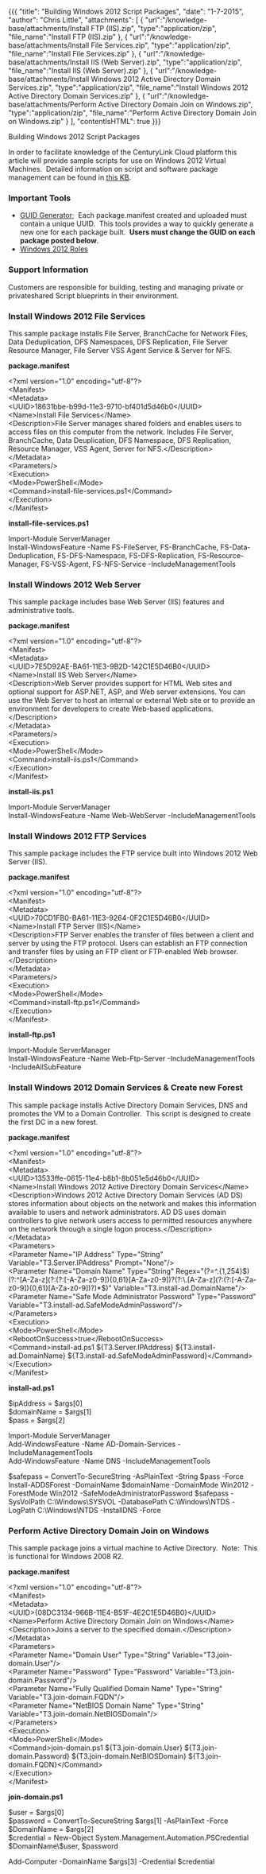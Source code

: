 {{{
  "title": "Building Windows 2012 Script Packages",
  "date": "1-7-2015",
  "author": "Chris Little",
  "attachments": [
    {
      "url":"/knowledge-base/attachments/Install FTP (IIS).zip",
      "type":"application/zip",
      "file_name":"Install FTP (IIS).zip"
    },
    {
      "url":"/knowledge-base/attachments/Install File Services.zip",
      "type":"application/zip",
      "file_name":"Install File Services.zip"
    },
    {
      "url":"/knowledge-base/attachments/Install IIS (Web Server).zip",
      "type":"application/zip",
      "file_name":"Install IIS (Web Server).zip"
    },
    {
      "url":"/knowledge-base/attachments/Install Windows 2012 Active Directory Domain Services.zip",
      "type":"application/zip",
      "file_name":"Install Windows 2012 Active Directory Domain Services.zip"
    },
    {
      "url":"/knowledge-base/attachments/Perform Active Directory Domain Join on Windows.zip",
      "type":"application/zip",
      "file_name":"Perform Active Directory Domain Join on Windows.zip"
    }
  ],
  "contentIsHTML": true
}}}

Building Windows 2012 Script Packages
<p>In order to facilitate knowledge of the CenturyLink Cloud platform this article will provide sample scripts for use on Windows 2012 Virtual Machines. &nbsp;Detailed information on script and software package management can be found in <a href="https://t3n.zendesk.com/entries/20348448-Blueprints-Script-and-Software-Package-Management"
  target="_blank">this KB</a>. </p>
<h3>Important Tools</h3>
<ul>
  <li><a href="http://www.somacon.com/p113.php" target="_blank">GUID Generator</a>; &nbsp;Each package.manifest created and uploaded must contain a unique UUID. &nbsp;This tools provides a way to quickly generate a new one for each package built. &nbsp;<strong>Users must change the GUID on each package posted below</strong>.</li>
  <li><a href="http://geekswithblogs.net/Wchrabaszcz/archive/2013/09/04/how-to-install-windows-server-features-using-powershell--server.aspx" target="_blank">Windows 2012 Roles</a>&nbsp;</li>
</ul>
<h3>Support Information</h3>
<p>Customers are responsible for building, testing and managing private or privateshared Script blueprints in their environment. </p>
<h3>Install Windows 2012 File Services</h3>
<p>This sample package installs&nbsp;File Server, BranchCache for Network Files, Data Deduplication, DFS Namespaces, DFS Replication, File Server Resource Manager, File Server VSS Agent Service &amp; Server for NFS.</p>
<p><strong>package.manifest</strong>
</p>
<p>&lt;?xml version="1.0" encoding="utf-8"?&gt;
  <br />&lt;Manifest&gt;
  <br /> &lt;Metadata&gt;
  <br /> &lt;UUID&gt;18631bbe-b99d-11e3-9710-bf401d5d46b0&lt;/UUID&gt;
  <br /> &lt;Name&gt;Install File Services&lt;/Name&gt;
  <br /> &lt;Description&gt;File Server manages shared folders and enables users to access files on this computer from the network. Includes File Server, BranchCache, Data Deuplication, DFS Namespace, DFS Replication, Resource Manager, VSS Agent, Server for
  NFS.&lt;/Description&gt;
  <br /> &lt;/Metadata&gt;
  <br /> &lt;Parameters/&gt;
  <br /> &lt;Execution&gt;
  <br /> &lt;Mode&gt;PowerShell&lt;/Mode&gt;
  <br /> &lt;Command&gt;install-file-services.ps1&lt;/Command&gt;
  <br /> &lt;/Execution&gt;
  <br />&lt;/Manifest&gt;</p>
<p><strong>install-file-services.ps1</strong>
</p>
<p>Import-Module ServerManager
  <br />Install-WindowsFeature -Name FS-FileServer, FS-BranchCache, FS-Data-Deduplication, FS-DFS-Namespace, FS-DFS-Replication, FS-Resource-Manager, FS-VSS-Agent, FS-NFS-Service -IncludeManagementTools</p>
<h3>Install Windows 2012 Web Server</h3>
<p>This sample package includes base Web Server (IIS) features and administrative tools. </p>
<p><strong>package.manifest</strong>
</p>
<p>&lt;?xml version="1.0" encoding="utf-8"?&gt;
  <br />&lt;Manifest&gt;
  <br /> &lt;Metadata&gt;
  <br /> &lt;UUID&gt;7E5D92AE-BA61-11E3-9B2D-142C1E5D46B0&lt;/UUID&gt;
  <br /> &lt;Name&gt;Install IIS Web Server&lt;/Name&gt;
  <br /> &lt;Description&gt;Web Server provides support for HTML Web sites and optional support for ASP.NET, ASP, and Web server extensions. You can use the Web Server to host an internal or external Web site or to provide an environment for developers to create
  Web-based applications.&lt;/Description&gt;
  <br /> &lt;/Metadata&gt;
  <br /> &lt;Parameters/&gt;
  <br /> &lt;Execution&gt;
  <br /> &lt;Mode&gt;PowerShell&lt;/Mode&gt;
  <br /> &lt;Command&gt;install-iis.ps1&lt;/Command&gt;
  <br /> &lt;/Execution&gt;
  <br />&lt;/Manifest&gt;</p>
<p><strong>install-iis.ps1</strong>
</p>
<p>Import-Module ServerManager
  <br />Install-WindowsFeature -Name Web-WebServer -IncludeManagementTools</p>
<h3>Install Windows 2012 FTP Services</h3>
<p>This sample package includes the FTP service built into Windows 2012 Web Server (IIS).</p>
<p><strong>package.manifest</strong>
</p>
<p>&lt;?xml version="1.0" encoding="utf-8"?&gt;
  <br />&lt;Manifest&gt;
  <br /> &lt;Metadata&gt;
  <br /> &lt;UUID&gt;70CD1FB0-BA61-11E3-9264-0F2C1E5D46B0&lt;/UUID&gt;
  <br /> &lt;Name&gt;Install FTP Server (IIS)&lt;/Name&gt;
  <br /> &lt;Description&gt;FTP Server enables the transfer of files between a client and server by using the FTP protocol. Users can establish an FTP connection and transfer files by using an FTP client or FTP-enabled Web browser.&lt;/Description&gt;
  <br /> &lt;/Metadata&gt;
  <br /> &lt;Parameters/&gt;
  <br /> &lt;Execution&gt;
  <br /> &lt;Mode&gt;PowerShell&lt;/Mode&gt;
  <br /> &lt;Command&gt;install-ftp.ps1&lt;/Command&gt;
  <br /> &lt;/Execution&gt;
  <br />&lt;/Manifest&gt;</p>
<p><strong>install-ftp.ps1</strong>
</p>
<p>Import-Module ServerManager
  <br />Install-WindowsFeature -Name Web-Ftp-Server -IncludeManagementTools -IncludeAllSubFeature</p>
<h3>Install Windows 2012 Domain Services &amp; Create new Forest</h3>
<p>This sample package installs&nbsp;Active Directory Domain Services, DNS and promotes the VM to a Domain Controller. &nbsp;This script is designed to create the first DC in a new forest. </p>
<p><strong>package.manifest</strong>
</p>
<p>&lt;?xml version="1.0" encoding="utf-8"?&gt;
  <br />&lt;Manifest&gt;
  <br /> &lt;Metadata&gt;
  <br /> &lt;UUID&gt;13533ffe-0615-11e4-b8b1-8b051e5d46b0&lt;/UUID&gt;
  <br /> &lt;Name&gt;Install Windows 2012 Active Directory Domain Services&lt;/Name&gt;
  <br /> &lt;Description&gt;Windows 2012 Active Directory Domain Services (AD DS) stores information about objects on the network and makes this information available to users and network administrators. AD DS uses domain controllers to give network users access
  to permitted resources anywhere on the network through a single logon process.&lt;/Description&gt;
  <br /> &lt;/Metadata&gt;
  <br /> &lt;Parameters&gt;
  <br /> &lt;Parameter Name="IP Address" Type="String" Variable="T3.Server.IPAddress" Prompt="None"/&gt;
  <br /> &lt;Parameter Name="Domain Name" Type="String" Regex="(?=^.{1,254}$)(?:^[A-Za-z](?:(?:[-A-Za-z0-9]){0,61}[A-Za-z0-9])?(?:\.[A-Za-z](?:(?:[-A-Za-z0-9]){0,61}[A-Za-z0-9])?)*$)" Variable="T3.install-ad.DomainName"/&gt;
  <br /> &lt;Parameter Name="Safe Mode Administrator Password" Type="Password" Variable="T3.install-ad.SafeModeAdminPassword"/&gt;
  <br /> &lt;/Parameters&gt;
  <br /> &lt;Execution&gt;
  <br /> &lt;Mode&gt;PowerShell&lt;/Mode&gt;
  <br /> &lt;RebootOnSuccess&gt;true&lt;/RebootOnSuccess&gt;
  <br /> &lt;Command&gt;install-ad.ps1 ${T3.Server.IPAddress} ${T3.install-ad.DomainName} ${T3.install-ad.SafeModeAdminPassword}&lt;/Command&gt;
  <br /> &lt;/Execution&gt;
  <br />&lt;/Manifest&gt;</p>
<p><strong>install-ad.ps1</strong>
</p>
<p>$ipAddress = $args[0]
  <br />$domainName = $args[1]
  <br />$pass = $args[2]</p>
<p>Import-Module ServerManager
  <br />Add-WindowsFeature -Name AD-Domain-Services -IncludeManagementTools
  <br />Add-WindowsFeature -Name DNS -IncludeManagementTools</p>
<p>$safepass = ConvertTo-SecureString -AsPlainText -String $pass -Force
  <br />Install-ADDSForest -DomainName $domainName -DomainMode Win2012 -ForestMode Win2012 -SafeModeAdministratorPassword $safepass -SysVolPath C:\Windows\SYSVOL -DatabasePath C:\Windows\NTDS -LogPath C:\Windows\NTDS -InstallDNS -Force</p>
<h3>Perform Active Directory Domain Join on Windows</h3>
<p>This sample package joins a virtual machine to Active Directory. &nbsp;Note: &nbsp;This is functional for Windows 2008 R2.</p>
<p><strong>package.manifest</strong>
</p>
<p>&lt;?xml version="1.0" encoding="utf-8"?&gt;
  <br />&lt;Manifest&gt;
  <br /> &lt;Metadata&gt;
  <br /> &lt;UUID&gt;{08DC3134-966B-11E4-B51F-4E2C1E5D46B0}&lt;/UUID&gt;
  <br /> &lt;Name&gt;Perform Active Directory Domain Join on Windows&lt;/Name&gt;
  <br /> &lt;Description&gt;Joins a server to the specified domain.&lt;/Description&gt;
  <br /> &lt;/Metadata&gt;
  <br /> &lt;Parameters&gt;
  <br /> &lt;Parameter Name="Domain User" Type="String" Variable="T3.join-domain.User"/&gt;
  <br /> &lt;Parameter Name="Password" Type="Password" Variable="T3.join-domain.Password"/&gt;
  <br /> &lt;Parameter Name="Fully Qualified Domain Name" Type="String" Variable="T3.join-domain.FQDN"/&gt;
  <br /> &lt;Parameter Name="NetBIOS Domain Name" Type="String" Variable="T3.join-domain.NetBIOSDomain"/&gt;
  <br /> &lt;/Parameters&gt;
  <br /> &lt;Execution&gt;
  <br /> &lt;Mode&gt;PowerShell&lt;/Mode&gt;
  <br /> &lt;Command&gt;join-domain.ps1 ${T3.join-domain.User} ${T3.join-domain.Password} ${T3.join-domain.NetBIOSDomain} ${T3.join-domain.FQDN}&lt;/Command&gt;
  <br /> &lt;/Execution&gt;
  <br />&lt;/Manifest&gt;</p>
<p><strong>join-domain.ps1</strong>
</p>
<p>$user = $args[0]
  <br />$password = ConvertTo-SecureString $args[1] -AsPlainText -Force
  <br />$DomainName = $args[2]
  <br />$credential = New-Object System.Management.Automation.PSCredential $DomainName\$user, $password</p>
<p>Add-Computer -DomainName $args[3] -Credential $credential</p>